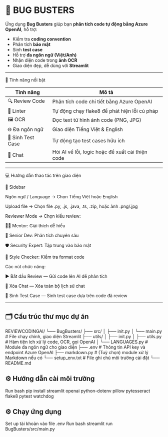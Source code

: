 # 💬 BUG BUSTERS

Ứng dụng **Bug Busters** giúp bạn **phân tích code tự động bằng Azure OpenAI**, hỗ trợ:
- Kiểm tra **coding convention**
- Phân tích **bảo mật**
- Sinh **test case**
- Hỗ trợ **đa ngôn ngữ (Việt/Anh)**
- Nhận diện code trong **ảnh OCR**
- Giao diện đẹp, dễ dùng với **Streamlit**

---

🧠 Tính năng nổi bật

| Tính năng         | Mô tả                                            |
| ----------------- | ------------------------------------------------ |
| 🔍 Review Code    | Phân tích code chi tiết bằng Azure OpenAI        |
| 🧠 Linter         | Tự động chạy flake8 để phát hiện lỗi cú pháp     |
| 🖼️ OCR           | Đọc text từ hình ảnh code (PNG, JPG)             |
| 🌐 Đa ngôn ngữ    | Giao diện Tiếng Việt & English                   |
| 🧪 Sinh Test Case | Tự động tạo test cases hữu ích                   |
| 💬 Chat           | Hỏi AI về lỗi, logic hoặc đề xuất cải thiện code |

---

💻 Hướng dẫn thao tác trên giao diện

🔧 Sidebar

Ngôn ngữ / Language → Chọn Tiếng Việt hoặc English

Upload file → Chọn file .py, .js, .java, .ts, .zip, hoặc ảnh .png/.jpg

Reviewer Mode → Chọn kiểu review:

👨‍🏫 Mentor: Giải thích dễ hiểu

🧠 Senior Dev: Phân tích chuyên sâu

🛡️ Security Expert: Tập trung vào bảo mật

🧹 Style Checker: Kiểm tra format code

Các nút chức năng:

▶️ Bắt đầu Review — Gửi code lên AI để phân tích

🧹 Xóa Chat — Xóa toàn bộ lịch sử chat

🧪 Sinh Test Case — Sinh test case dựa trên code đã review

---

## 🗂️ Cấu trúc thư mục dự án

REVIEWCODINGAI/
└── BugBusters/
├── src/
│ ├── init.py
│ └── main.py # File chạy chính, giao diện Streamlit
├── utils/
│ ├── init.py
│ ├── utils.py # Hàm tiện ích xử lý code, OCR, gọi OpenAI
│ └── LANGUAGES.py # Module đa ngôn ngữ cho giao diện
├── .env # Thông tin API key và endpoint Azure OpenAI
├── markdown.py # (Tuỳ chọn) module xử lý Markdown nếu có
└── setup_env.txt # File ghi chú môi trường cài đặt
└── README.md

## ⚙️ Hướng dẫn cài môi trường

Run bash
pip install streamlit openai python-dotenv pillow pytesseract flake8 pytest watchdog

## ⚙️ Chạy ứng dụng

Set up tài khoản vào file .env
Run bash
streamlit run BugBusters/src/main.py
